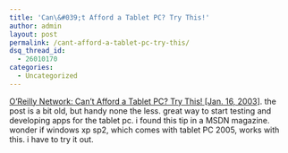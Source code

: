 ```yaml
---
title: 'Can\&#039;t Afford a Tablet PC? Try This!'
author: admin
layout: post
permalink: /cant-afford-a-tablet-pc-try-this/
dsq_thread_id:
  - 26010170
categories:
  - Uncategorized
---
```

[O&#8217;Reilly Network: Can&#8217;t Afford a Tablet PC? Try This! [Jan. 16, 2003]][1]. the post is a bit old, but handy none the less. great way to start testing and developing apps for the tablet pc. i found this tip in a MSDN magazine. wonder if windows xp sp2, which comes with tablet PC 2005, works with this. i have to try it out.

 [1]: http://www.oreillynet.com/pub/a/wireless/2003/01/16/tablet_pc.html
